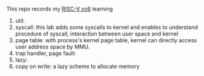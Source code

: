 This repo records my [RISC-V xv6](https://pdos.csail.mit.edu/6.S081/2020/) learning
1. util:
2. syscall: this lab adds some syscalls to kernel and enables to understand procedure of syscall, interaction between user space and kernel
3. page table: with process's kernel page table, kernel can directly access user address space by MMU.
4. trap handler, page fault:
5. lazy: 
6. copy on write: a lazy scheme to allocate memory